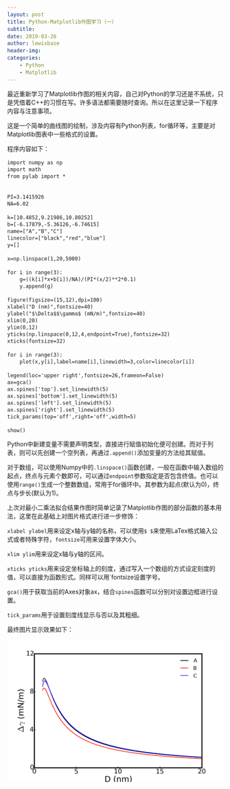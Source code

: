 ```yaml
---
layout: post
title: Python-Matplotlib作图学习（一）
subtitle:
date: 2019-03-26
author: lewisbase
header-img:
categories: 
    - Python
    - Matplotlib
---
```


最近重新学习了Matplotlib作图的相关内容，自己对Python的学习还是不系统，只是凭借着C++的习惯在写。许多语法都需要随时查询。所以在这里记录一下程序内容与注意事项。

这是一个简单的曲线图的绘制，涉及内容有Python列表，for循环等，主要是对Matplotlib图表中一些格式的设置。

程序内容如下：

    import numpy as np
    import math
    from pylab import *
    

    PI=3.1415926
    NA=6.02
    
    k=[10.4852,9.21986,10.80252]
    b=[-6.17879,-5.36126,-6.74615]
    name=["A","B","C"]
    linecolor=["black","red","blue"]
    y=[]
    
    x=np.linspace(1,20,5000)
    
    for i in range(3):
        g=((k[i]*x+b[i])/NA)/(PI*(x/2)**2*0.1)
        y.append(g)
    
    figure(figsize=(15,12),dpi=100)
    xlabel("D (nm)",fontsize=40)
    ylabel("$\Delta$$\gamma$ (mN/m)",fontsize=40)
    xlim(0,20)
    ylim(0,12)
    yticks(np.linspace(0,12,4,endpoint=True),fontsize=32)
    xticks(fontsize=32)
    
    for i in range(3):
        plot(x,y[i],label=name[i],linewidth=3,color=linecolor[i])
    
    legend(loc='upper right',fontsize=26,frameon=False)
    ax=gca()
    ax.spines['top'].set_linewidth(5)
    ax.spines['bottom'].set_linewidth(5)
    ax.spines['left'].set_linewidth(5)
    ax.spines['right'].set_linewidth(5)
    tick_params(top='off',right='off',width=5)
    
    show()
    
Python中新建变量不需要声明类型，直接进行赋值初始化便可创建。而对于列表，则可以先创建一个空列表，再通过`.append()`添加变量的方法给其赋值。

对于数组，可以使用Numpy中的`.linspace()`函数创建，一般在函数中输入数组的起点，终点与元素个数即可，可以通过`endpoint`参数指定是否包含终值。也可以使用`range()`生成一个整数数组，常用于for循环中。其参数为起点(默认为0)，终点与步长(默认为1)。

上次对最小二乘法拟合结果作图时简单记录了Matplotlib作图的部分函数的基本用法，这里在此基础上对图片格式进行进一步修饰：

`xlabel ylabel`用来设定x轴与y轴的名称，可以使用`$ $`来使用LaTex格式输入公式或者特殊字符，`fontsize`可用来设置字体大小。

`xlim ylim`用来设定x轴与y轴的区间。

`xticks yticks`用来设定坐标轴上的刻度，通过写入一个数组的方式设定刻度的值，可以直接为函数形式。同样可以用`fontsize设置字号。

`gca()`用于获取当前的Axes对象ax，结合`spines`函数可以分别对设置边框进行设置。

`tick_params`用于设置刻度线显示与否以及其粗细。

最终图片显示效果如下：

![Lines](https://raw.githubusercontent.com/LewisBase/lewisbase.github.io/master/assets/_images/2019-03-26-1.png)